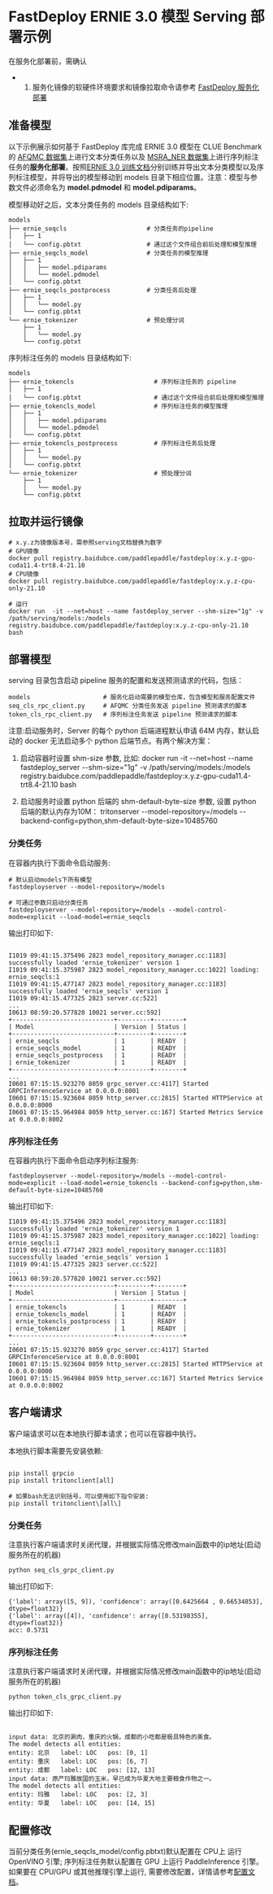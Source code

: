 # FastDeploy ERNIE 3.0 模型 Serving 部署示例


在服务化部署前，需确认

- 1. 服务化镜像的软硬件环境要求和镜像拉取命令请参考 [FastDeploy 服务化部署](https://github.com/PaddlePaddle/FastDeploy/blob/develop/serving/README_CN.md)

## 准备模型

以下示例展示如何基于 FastDeploy 库完成 ERNIE 3.0 模型在 CLUE Benchmark 的 [AFQMC 数据集](https://github.com/CLUEbenchmark/CLUE)上进行文本分类任务以及 [MSRA_NER 数据集](https://github.com/lemonhu/NER-BERT-pytorch/tree/master/data/msra)上进行序列标注任务的**服务化部署**。按照[ERNIE 3.0 训练文档](../../README.md)分别训练并导出文本分类模型以及序列标注模型，并将导出的模型移动到 models 目录下相应位置。注意：模型与参数文件必须命名为 **model.pdmodel** 和 **model.pdiparams**。

模型移动好之后，文本分类任务的 models 目录结构如下:

```
models
├── ernie_seqcls                      # 分类任务的pipeline
│   ├── 1
│   └── config.pbtxt                  # 通过这个文件组合前后处理和模型推理
├── ernie_seqcls_model                # 分类任务的模型推理
│   ├── 1
│   │   ├── model.pdiparams
│   │   └── model.pdmodel
│   └── config.pbtxt
├── ernie_seqcls_postprocess          # 分类任务后处理
│   ├── 1
│   │   └── model.py
│   └── config.pbtxt
└── ernie_tokenizer                   # 预处理分词
    ├── 1
    │   └── model.py
    └── config.pbtxt
```

序列标注任务的 models 目录结构如下:

```
models
├── ernie_tokencls                      # 序列标注任务的 pipeline
│   ├── 1
│   └── config.pbtxt                    # 通过这个文件组合前后处理和模型推理
├── ernie_tokencls_model                # 序列标注任务的模型推理
│   ├── 1
│   │   ├── model.pdiparams
│   │   └── model.pdmodel
│   └── config.pbtxt
├── ernie_tokencls_postprocess          # 序列标注任务后处理
│   ├── 1
│   │   └── model.py
│   └── config.pbtxt
└── ernie_tokenizer                     # 预处理分词
    ├── 1
    │   └── model.py
    └── config.pbtxt
```

## 拉取并运行镜像

```
# x.y.z为镜像版本号，需参照serving文档替换为数字
# GPU镜像
docker pull registry.baidubce.com/paddlepaddle/fastdeploy:x.y.z-gpu-cuda11.4-trt8.4-21.10
# CPU镜像
docker pull registry.baidubce.com/paddlepaddle/fastdeploy:x.y.z-cpu-only-21.10

# 运行
docker run  -it --net=host --name fastdeploy_server --shm-size="1g" -v /path/serving/models:/models registry.baidubce.com/paddlepaddle/fastdeploy:x.y.z-cpu-only-21.10 bash
```

## 部署模型

serving 目录包含启动 pipeline 服务的配置和发送预测请求的代码，包括：

```
models                    # 服务化启动需要的模型仓库，包含模型和服务配置文件
seq_cls_rpc_client.py     # AFQMC 分类任务发送 pipeline 预测请求的脚本
token_cls_rpc_client.py   # 序列标注任务发送 pipeline 预测请求的脚本
```

注意:启动服务时，Server 的每个 python 后端进程默认申请 64M 内存，默认启动的 docker 无法启动多个 python 后端节点。有两个解决方案：

1. 启动容器时设置 shm-size 参数, 比如: docker run  -it --net=host --name fastdeploy_server --shm-size="1g" -v /path/serving/models:/models registry.baidubce.com/paddlepaddle/fastdeploy:x.y.z-gpu-cuda11.4-trt8.4-21.10 bash

2. 启动服务时设置 python 后端的 shm-default-byte-size 参数, 设置 python 后端的默认内存为10M： tritonserver --model-repository=/models --backend-config=python,shm-default-byte-size=10485760

### 分类任务

在容器内执行下面命令启动服务:

```
# 默认启动models下所有模型
fastdeployserver --model-repository=/models

# 可通过参数只启动分类任务
fastdeployserver --model-repository=/models --model-control-mode=explicit --load-model=ernie_seqcls
```

输出打印如下:

```shell

I1019 09:41:15.375496 2823 model_repository_manager.cc:1183] successfully loaded 'ernie_tokenizer' version 1
I1019 09:41:15.375987 2823 model_repository_manager.cc:1022] loading: ernie_seqcls:1
I1019 09:41:15.477147 2823 model_repository_manager.cc:1183] successfully loaded 'ernie_seqcls' version 1
I1019 09:41:15.477325 2823 server.cc:522]
...
I0613 08:59:20.577820 10021 server.cc:592]
+----------------------------+---------+--------+
| Model                      | Version | Status |
+----------------------------+---------+--------+
| ernie_seqcls               | 1       | READY  |
| ernie_seqcls_model         | 1       | READY  |
| ernie_seqcls_postprocess   | 1       | READY  |
| ernie_tokenizer            | 1       | READY  |
+----------------------------+---------+--------+
...
I0601 07:15:15.923270 8059 grpc_server.cc:4117] Started GRPCInferenceService at 0.0.0.0:8001
I0601 07:15:15.923604 8059 http_server.cc:2815] Started HTTPService at 0.0.0.0:8000
I0601 07:15:15.964984 8059 http_server.cc:167] Started Metrics Service at 0.0.0.0:8002

```

### 序列标注任务

在容器内执行下面命令启动序列标注服务:

```shell
fastdeployserver --model-repository=/models --model-control-mode=explicit --load-model=ernie_tokencls --backend-config=python,shm-default-byte-size=10485760
```

输出打印如下:

```shell
I1019 09:41:15.375496 2823 model_repository_manager.cc:1183] successfully loaded 'ernie_tokenizer' version 1
I1019 09:41:15.375987 2823 model_repository_manager.cc:1022] loading: ernie_seqcls:1
I1019 09:41:15.477147 2823 model_repository_manager.cc:1183] successfully loaded 'ernie_seqcls' version 1
I1019 09:41:15.477325 2823 server.cc:522]
...
I0613 08:59:20.577820 10021 server.cc:592]
+----------------------------+---------+--------+
| Model                      | Version | Status |
+----------------------------+---------+--------+
| ernie_tokencls             | 1       | READY  |
| ernie_tokencls_model       | 1       | READY  |
| ernie_tokencls_postprocess | 1       | READY  |
| ernie_tokenizer            | 1       | READY  |
+----------------------------+---------+--------+
...
I0601 07:15:15.923270 8059 grpc_server.cc:4117] Started GRPCInferenceService at 0.0.0.0:8001
I0601 07:15:15.923604 8059 http_server.cc:2815] Started HTTPService at 0.0.0.0:8000
I0601 07:15:15.964984 8059 http_server.cc:167] Started Metrics Service at 0.0.0.0:8002
```

## 客户端请求

客户端请求可以在本地执行脚本请求；也可以在容器中执行。

本地执行脚本需要先安装依赖:

```shell

pip install grpcio
pip install tritonclient[all]

# 如果bash无法识别括号，可以使用如下指令安装:
pip install tritonclient\[all\]

```

### 分类任务

注意执行客户端请求时关闭代理，并根据实际情况修改main函数中的ip地址(启动服务所在的机器)

```shell
python seq_cls_grpc_client.py
```

输出打印如下:

```shell
{'label': array([5, 9]), 'confidence': array([0.6425664 , 0.66534853], dtype=float32)}
{'label': array([4]), 'confidence': array([0.53198355], dtype=float32)}
acc: 0.5731
```


### 序列标注任务

注意执行客户端请求时关闭代理，并根据实际情况修改main函数中的ip地址(启动服务所在的机器)


```shell
python token_cls_grpc_client.py
```

输出打印如下:

```shell

input data: 北京的涮肉，重庆的火锅，成都的小吃都是极具特色的美食。
The model detects all entities:
entity: 北京   label: LOC   pos: [0, 1]
entity: 重庆   label: LOC   pos: [6, 7]
entity: 成都   label: LOC   pos: [12, 13]
input data: 原产玛雅故国的玉米，早已成为华夏大地主要粮食作物之一。
The model detects all entities:
entity: 玛雅   label: LOC   pos: [2, 3]
entity: 华夏   label: LOC   pos: [14, 15]

```

## 配置修改

当前分类任务(ernie_seqcls_model/config.pbtxt)默认配置在 CPU上 运行 OpenVINO 引擎; 序列标注任务默认配置在 GPU 上运行 PaddleInference 引擎。如果要在 CPU/GPU 或其他推理引擎上运行, 需要修改配置，详情请参考[配置文档](https://github.com/PaddlePaddle/FastDeploy/blob/develop/serving/docs/zh_CN/model_configuration.md)。
